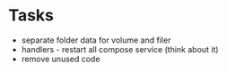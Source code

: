 # Tasks
* separate folder data for volume and filer 
* handlers - restart all compose service (think about it)
* remove unused code